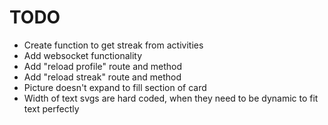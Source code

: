 # TODO

* Create function to get streak from activities
* Add websocket functionality
* Add "reload profile" route and method
* Add "reload streak" route and method
* Picture doesn't expand to fill section of card
* Width of text svgs are hard coded, when they need to be dynamic to fit text perfectly
